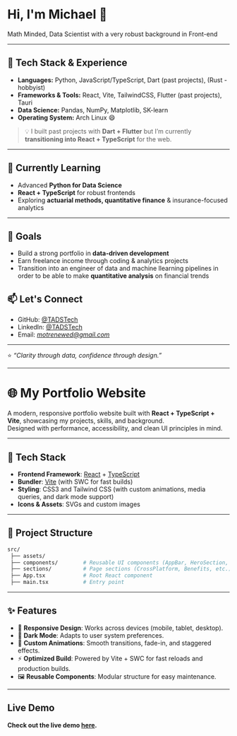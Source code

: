 # Hi, I'm Michael 👋  

Math Minded, Data Scientist with a very robust background in Front-end

---

## 🔧 Tech Stack & Experience
- **Languages:** Python, JavaScript/TypeScript, Dart (past projects), (Rust - hobbyist)  
- **Frameworks & Tools:** React, Vite, TailwindCSS, Flutter (past projects), Tauri  
- **Data Science:** Pandas, NumPy, Matplotlib, SK-learn
- **Operating System:** Arch Linux 😄

> 💡 I built past projects with **Dart + Flutter** but I’m currently **transitioning into React + TypeScript** for the web.  

---

## 🌱 Currently Learning
- Advanced **Python for Data Science**  
- **React + TypeScript** for robust frontends  
- Exploring **actuarial methods, quantitative finance** & insurance-focused analytics  

---

## 📌 Goals
- Build a strong portfolio in **data-driven development**  
- Earn freelance income through coding & analytics projects  
- Transition into an engineer of data and machine llearning pipelines in order to be able to make **quantitative analysis** on financial trends  

## 📫 Let's Connect
- GitHub: [@TADSTech](https://github.com/TADSTech)  
- LinkedIn: [@TADSTech](https://linkedin.com/in/tadstech) 
- Email: *motrenewed@gmail.com*  

---

⭐️ _“Clarity through data, confidence through design.”_




---

# 🌐 My Portfolio Website

A modern, responsive portfolio website built with **React + TypeScript + Vite**, showcasing my projects, skills, and background.  
Designed with performance, accessibility, and clean UI principles in mind.

---

## 🚀 Tech Stack

- **Frontend Framework**: [React](https://react.dev/) + [TypeScript](https://www.typescriptlang.org/)  
- **Bundler**: [Vite](https://vitejs.dev/) (with SWC for fast builds)  
- **Styling**: CSS3 and Tailwind CSS (with custom animations, media queries, and dark mode support)  
- **Icons & Assets**: SVGs and custom images  

---

## 📂 Project Structure

```bash
src/
 ├── assets/            
 ├── components/        # Reusable UI components (AppBar, HeroSection, etc.)
 ├── sections/          # Page sections (CrossPlatform, Benefits, etc.)
 ├── App.tsx            # Root React component
 ├── main.tsx           # Entry point
````

---

## ✨ Features

* 📱 **Responsive Design**: Works across devices (mobile, tablet, desktop).
* 🌙 **Dark Mode**: Adapts to user system preferences.
* 🎨 **Custom Animations**: Smooth transitions, fade-in, and staggered effects.
* ⚡ **Optimized Build**: Powered by Vite + SWC for fast reloads and production builds.
* 🖼️ **Reusable Components**: Modular structure for easy maintenance.

---

## Live Demo
**Check out the live demo [here](https://tadstech.web.app).**
